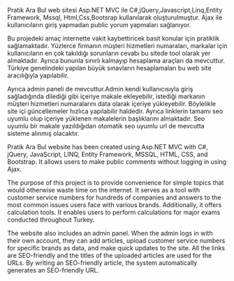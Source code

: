 Pratik Ara Bul web sitesi Asp.NET MVC ile C#,jQuery,Javascript,Linq,Entity Framework, Mssql, Html,Css,Bootsrap kullanılarak oluşturulmuştur. Ajax ile kullanıcıların giriş yapmadan
public yorum yapmaları sağlanıyor.

Bu projedeki amaç internette vakit kaybettiricek basit konular için pratiklik sağlamaktadır. Yüzlerce firmanın müşteri hizmetleri numaraları, markalar için kullanıcıların
en çok takıldığı sorunların cevabı bu sitede tool olarak yer almaktadır. Ayrıca bununla sınırlı kalmayıp hesaplama araçları da mevcuttur. Türkiye genelindeki yapılan 
büyük sınavların hesaplamaları bu web site aracılığıyla yapılabilir.

Ayrıca admin paneli de mevcuttur.Admin kendi kullanıcısıyla giriş sağladığında dilediği gibi içeriye makale ekleyebilir, istediği markanın müşteri hizmetleri numaralarını
data olarak içeriye yükleyebilir. Böylelikle site içi güncellemeler hızlıca yapılabilir haldedir. Ayrıca linklerin tamamı seo uyumlu olup içeriye yüklenen makalelerin
başlıklarını almaktadır. Seo uyumlu bir makale yazıldığıdan otomatik seo uyumlu url de mevcutta sisteme alınmış olacaktır.






Pratik Ara Bul website has been created using Asp.NET MVC with C#, jQuery, JavaScript, LINQ, Entity Framework, MSSQL, HTML, CSS, and Bootstrap. It allows users to make public comments without logging in using Ajax.

The purpose of this project is to provide convenience for simple topics that would otherwise waste time on the internet. It serves as a tool with customer service numbers for hundreds of companies and answers to the most common issues users face with various brands. Additionally, it offers calculation tools. It enables users to perform calculations for major exams conducted throughout Turkey.

The website also includes an admin panel. When the admin logs in with their own account, they can add articles, upload customer service numbers for specific brands as data, and make quick updates to the site. All the links are SEO-friendly and the titles of the uploaded articles are used for the URLs. By writing an SEO-friendly article, the system automatically generates an SEO-friendly URL.
